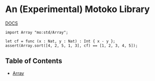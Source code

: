# An (Experimental) Motoko Library

[DOCS](./docs)

```motoko
import Array "mo:std/Array";

let cf = func (x : Nat, y : Nat) : Int { x - y };
assert(Array.sort([4, 2, 5, 1, 3], cf) == [1, 2, 3, 4, 5]);
```

## Table of Contents

- [Array](./docs/Array.md)
